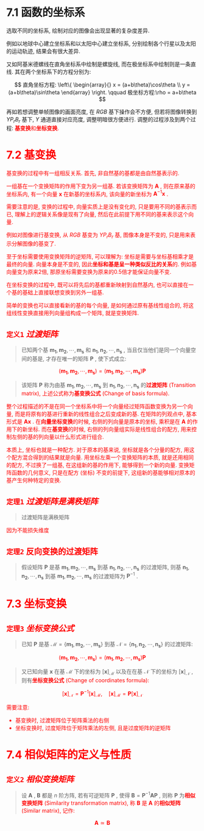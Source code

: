 
# 7.1 函数的坐标系

选取不同的坐标系, 绘制对应的图像会出现显著的复杂度差异.

例如以地球中心建立坐标系和以太阳中心建立坐标系, 分别绘制各个行星以及太阳的运动轨迹, 结果会有很大差异.

又如阿基米德螺线在直角坐标系中绘制是螺旋线, 而在极坐标系中绘制则是一条直线. 其在两个坐标系下的方程分别为:

$$
直角坐标方程:
\left\{
\begin{array}{}
x = (a+b\theta)\cos\theta \\
y = (a+b\theta)\sin\theta
\end{array}
\right. \qquad
极坐标方程:\rho = a+b\theta
$$

再如若想调整单帧图像的画面亮度, 在 $RGB$ 基下操作会不方便, 但若将图像转换到 $YP_rB_r$ 基下, $Y$ 通道直接对应亮度, 调整明暗很方便进行. 调整的过程涉及到两个过程: <font color=red><b>基变换</b></color>和<font color=red><b>坐标变换</b></color>.


# 7.2 基变换

基变换的过程中有一组相反关系. 首先, 非自然基的基都是由自然基表示的.

一组基在一个变换矩阵的作用下变为另一组基. 若该变换矩阵为 $\boldsymbol{A}$ , 则在原来基的坐标系内, 有一个向量 $\boldsymbol{x}$ 在新基的坐标系内, 该向量的新坐标为 $\boldsymbol{A}^{-1}\boldsymbol{x}$ .

需要注意的是, 变换的过程中, 向量实质上是没有变化的, 只是要用不同的基表示而已, 理解上的逻辑关系像是现有了向量, 然后在此前提下用不同的基来表示这个向量.

例如对图像进行基变换, 从 $RGB$ 基变为 $YP_rB_r$ 基, 图像本身是不变的, 只是用来表示分解图像的基变了.

至于坐标需要使用变换矩阵的逆矩阵, 可以理解为: 坐标是需要与坐标基相乘才是最终的向量. 向量本身是不变的, 因此<font color=red><b>坐标和基是呈一种类似反比的关系</b></color>的. 例如基向量变为原来2倍, 那原坐标需要变换为原来的0.5倍才能保证向量不变.

在坐标变换的过程中, 既可以将先后的基都重新映射到自然基内, 也可以直接在一个基的基础上直接联想变换到另外一组基.

简单的变换也可以直接看新的基的每个向量, 是如何通过原有基线性组合的, 将这组线性变换直接用列向量组构成一个矩阵, 就是变换矩阵.


## `定义1` $过渡矩阵$

> 已知两个基 $\boldsymbol{m_1},\boldsymbol{m_2},\cdots,\boldsymbol{m_s}$ 和 $\boldsymbol{n_1},\boldsymbol{n_2},\cdots,\boldsymbol{n_s}$ , 当且仅当他们是同一个向量空间的基是, 才存在唯一的矩阵 $\boldsymbol{P}$ , 使下式成立:

$$
(\boldsymbol{m_1},\boldsymbol{m_2},\cdots,\boldsymbol{m_s}) = (\boldsymbol{m_1},\boldsymbol{m_2},\cdots,\boldsymbol{m_s})\boldsymbol{P}
$$

> 该矩阵 $\boldsymbol{P}$ 称为由基 $\boldsymbol{m_1},\boldsymbol{m_2},\cdots,\boldsymbol{m_s}$ 到 $\boldsymbol{n_1},\boldsymbol{n_2},\cdots,\boldsymbol{n_s}$ 的<font color=red><b>过渡矩阵</b></color> (Transition matrix), 上述公式称为<font color=red><b>基变换公式</b></color> (Change of basis formula).

整个过程描述的不是在同一个坐标系中将一个向量经过矩阵函数变换为另一个向量, 而是将原有的基进行重新的线性组合之后变成新的基. 
在矩阵的列观点中, 基本形式是 $\boldsymbol{A}\boldsymbol{x}$ . 在<font color=red><b>向量坐标变换</b></color>的时候, 右侧的列向量是原本的坐标, 乘积是在 $\boldsymbol{A}$ 的作用下的新坐标. 而在<font color=red><b>基变换</b></color>的时候, 右侧的列向量组实际是线性组合的配方, 用来控制左侧的基的列向量以什么形式进行组合.

本质上, 坐标也就是一种配方. 对于原本的基来说, 坐标就是各个分量的配方, 用这个配方混合得到的结果就是向量. 
用坐标左乘一个变换矩阵的本质, 就是还用相同的配方, 不过换了一组基, 在这组新的基的作用下, 能够得到一个新的向量. 
变换矩阵函数的几何意义, 只是在配方 (坐标) 不变的前提下, 这组新的基能够相对原本的基产生何种特定的变换.


## `定理1` $过渡矩阵是满秩矩阵$

> 过渡矩阵是满秩矩阵

因为不能损失维度


## `定理2` 反向变换的过渡矩阵

> 假设矩阵 $\boldsymbol{P}$ 是基 $\boldsymbol{m_1},\boldsymbol{m_2},\cdots,\boldsymbol{m_s}$ 到基 $\boldsymbol{n_1},\boldsymbol{n_2},\cdots,\boldsymbol{n_s}$ 的过渡矩阵, 则基 $\boldsymbol{n_1},\boldsymbol{n_2},\cdots,\boldsymbol{n_s}$ 到基 $\boldsymbol{m_1},\boldsymbol{m_2},\cdots,\boldsymbol{m_s}$ 的过渡矩阵为 $\boldsymbol{P}^{-1}$ .


# 7.3 坐标变换

## `定理3` $坐标变换公式$

> 已知 $\boldsymbol{P}$ 是基 $\mathcal{M}=\{\boldsymbol{m_1},\boldsymbol{m_2},\cdots,\boldsymbol{m_s}\}$ 到基 $\mathcal{N}=\{\boldsymbol{n_1},\boldsymbol{n_2},\cdots,\boldsymbol{n_s}\}$ 的过渡矩阵:

$$
(\boldsymbol{m_1},\boldsymbol{m_2},\cdots,\boldsymbol{m_s}) = (\boldsymbol{m_1},\boldsymbol{m_2},\cdots,\boldsymbol{m_s})\boldsymbol{P}
$$

> 又已知向量 $\boldsymbol{x}$ 在基 $\mathcal{M}$ 下的坐标为 $[\boldsymbol{x}]_{\mathcal{M}}$ 以及在在基 $\mathcal{N}$ 下的坐标为 $[\boldsymbol{x}]_{\mathcal{N}}$ , 则有<font color=red><b>坐标变换公式</b></color> (Change of coordinates formula):

$$
[\boldsymbol{x}]_{\mathcal{N}} = \boldsymbol{P}^{-1}[\boldsymbol{x}]_{\mathcal{M}}, \quad [\boldsymbol{x}]_{\mathcal{M}} = \boldsymbol{P}[\boldsymbol{x}]_{\mathcal{N}}
$$

需要注意:
- 基变换时, 过渡矩阵位于矩阵乘法的右侧
- 坐标变换时, 过度矩阵位于矩阵乘法的左侧, 且是过度矩阵的逆矩阵


# 7.4 相似矩阵的定义与性质

## `定义2` $相似变换矩阵$

> 设 $\boldsymbol{A}$ , $\boldsymbol{B}$ 都是 $n$ 阶方阵, 若有可逆矩阵 $\boldsymbol{P}$ , 使得 $\boldsymbol{B} = \boldsymbol{P}^{-1}\boldsymbol{A}\boldsymbol{P}$ , 则称 $\boldsymbol{P}$ 为<font color=red><b>相似变换矩阵</b></color> (Similarity transformation matrix), 称 $\boldsymbol{B}$ 是 $\boldsymbol{A}$ 的<font color=red><b>相似矩阵</b></color> (Similar matrix), 记作:

$$
\boldsymbol{A} \simeq \boldsymbol{B}
$$


